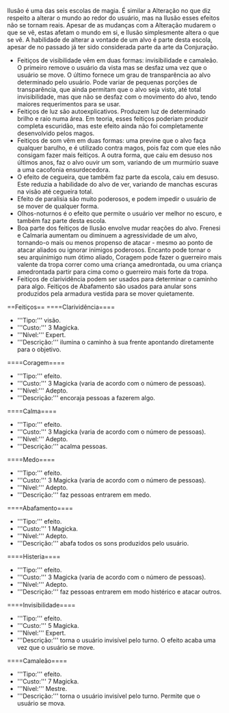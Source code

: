 <!-- TITLE: Ilusão -->
<!-- SUBTITLE: A arte de modificar o que as pessoas veem -->

Ilusão é uma das seis escolas de magia. É similar a Alteração no que diz respeito a alterar o mundo ao redor do usuário, mas na Ilusão esses efeitos não se tornam reais. Apesar de as mudanças com a Alteração mudarem o que se vê, estas afetam o mundo em si, e Ilusão simplesmente altera o que se vê. A habilidade de alterar a vontade de um alvo é parte desta escola, apesar de no passado já ter sido considerada parte da arte da Conjuração.
* Feitiços de visibilidade vêm em duas formas: invisibilidade e camaleão. O primeiro remove o usuário da vista mas se desfaz uma vez que o usuário se move. O último fornece um grau de transparência ao alvo determinado pelo usuário. Pode variar de pequenas porções de transparência, que ainda permitam que o alvo seja visto, até total invisibilidade, mas que não se desfaz com o movimento do alvo, tendo maiores requerimentos para se usar.
* Feitiços de luz são autoexplicativos. Produzem luz de determinado brilho e raio numa área. Em teoria, esses feitiços poderiam produzir completa escuridão, mas este efeito ainda não foi completamente desenvolvido pelos magos.
* Feitiços de som vêm em duas formas: uma previne que o alvo faça qualquer barulho, e é utilizado contra magos, pois faz com que eles não consigam fazer mais feitiços. A outra forma, que caiu em desuso nos últimos anos, faz o alvo ouvir um som, variando de um murmúrio suave a uma cacofonia ensurdecedora.
* O efeito de cegueira, que também faz parte da escola, caiu em desuso. Este reduzia a habilidade do alvo de ver, variando de manchas escuras na visão até cegueira total.
* Efeito de paralisia são muito poderosos, e podem impedir o usuário de se mover de qualquer forma.
* Olhos-noturnos é o efeito que permite o usuário ver melhor no escuro, e também faz parte desta escola.
* Boa parte dos feitiços de Ilusão envolve mudar reações do alvo. Frenesi e Calmaria aumentam ou diminuem a agressividade de um alvo, tornando-o mais ou menos propenso de atacar - mesmo ao ponto de atacar aliados ou ignorar inimigos poderosos. Encanto pode tornar o seu arquinimigo num ótimo aliado, Coragem pode fazer o guerreiro mais valente da tropa correr como uma criança amedrontada, ou uma criança amedrontada partir para cima como o guerreiro mais forte da tropa.
* Feitiços de clarividência podem ser usados para determinar o caminho para algo. Feitiços de Abafamento são usados para anular sons produzidos pela armadura vestida para se mover quietamente.

==Feitiços==
====Clarividência====
* '''Tipo:''' visão.
* '''Custo:''' 3 Magicka.
* '''Nível:''' Expert.
* '''Descrição:''' ilumina o caminho à sua frente apontando diretamente para o objetivo.

====Coragem====
* '''Tipo:''' efeito.
* '''Custo:''' 3 Magicka (varia de acordo com o número de pessoas).
* '''Nível:''' Adepto.
* '''Descrição:''' encoraja pessoas a fazerem algo.

====Calma====
* '''Tipo:''' efeito.
* '''Custo:''' 3 Magicka (varia de acordo com o número de pessoas).
* '''Nível:''' Adepto.
* '''Descrição:''' acalma pessoas.

====Medo====
* '''Tipo:''' efeito.
* '''Custo:''' 3 Magicka (varia de acordo com o número de pessoas).
* '''Nível:''' Adepto.
* '''Descrição:''' faz pessoas entrarem em medo.

====Abafamento====
* '''Tipo:''' efeito.
* '''Custo:''' 1 Magicka.
* '''Nível:''' Adepto.
* '''Descrição:''' abafa todos os sons produzidos pelo usuário.

====Histeria====
* '''Tipo:''' efeito.
* '''Custo:''' 3 Magicka (varia de acordo com o número de pessoas).
* '''Nível:''' Adepto.
* '''Descrição:''' faz pessoas entrarem em modo histérico e atacar outros.

====Invisibilidade====
* '''Tipo:''' efeito.
* '''Custo:''' 5 Magicka.
* '''Nível:''' Expert.
* '''Descrição:''' torna o usuário invisível pelo turno. O efeito acaba uma vez que o usuário se move.

====Camaleão====
* '''Tipo:''' efeito.
* '''Custo:''' 7 Magicka.
* '''Nível:''' Mestre.
* '''Descrição:''' torna o usuário invisível pelo turno. Permite que o usuário se mova.
